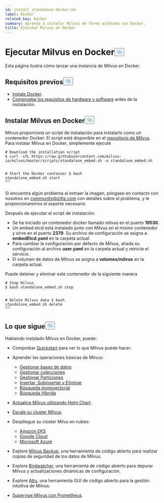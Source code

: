 ```yaml
---
id: install_standalone-docker.md
label: Docker
related_key: Docker
summary: Aprenda a instalar Milvus de forma autónoma con Docker.
title: Ejecutar Milvus en Docker
---
```

<h1 id="Run-Milvus-in-Docker" class="common-anchor-header">Ejecutar Milvus en Docker<button data-href="#Run-Milvus-in-Docker" class="anchor-icon" translate="no">
      <svg translate="no"
        aria-hidden="true"
        focusable="false"
        height="20"
        version="1.1"
        viewBox="0 0 16 16"
        width="16"
      >
        <path
          fill="#0092E4"
          fill-rule="evenodd"
          d="M4 9h1v1H4c-1.5 0-3-1.69-3-3.5S2.55 3 4 3h4c1.45 0 3 1.69 3 3.5 0 1.41-.91 2.72-2 3.25V8.59c.58-.45 1-1.27 1-2.09C10 5.22 8.98 4 8 4H4c-.98 0-2 1.22-2 2.5S3 9 4 9zm9-3h-1v1h1c1 0 2 1.22 2 2.5S13.98 12 13 12H9c-.98 0-2-1.22-2-2.5 0-.83.42-1.64 1-2.09V6.25c-1.09.53-2 1.84-2 3.25C6 11.31 7.55 13 9 13h4c1.45 0 3-1.69 3-3.5S14.5 6 13 6z"
        ></path>
      </svg>
    </button></h1><p>Esta página ilustra cómo lanzar una instancia de Milvus en Docker.</p>
<h2 id="Prerequisites" class="common-anchor-header">Requisitos previos<button data-href="#Prerequisites" class="anchor-icon" translate="no">
      <svg translate="no"
        aria-hidden="true"
        focusable="false"
        height="20"
        version="1.1"
        viewBox="0 0 16 16"
        width="16"
      >
        <path
          fill="#0092E4"
          fill-rule="evenodd"
          d="M4 9h1v1H4c-1.5 0-3-1.69-3-3.5S2.55 3 4 3h4c1.45 0 3 1.69 3 3.5 0 1.41-.91 2.72-2 3.25V8.59c.58-.45 1-1.27 1-2.09C10 5.22 8.98 4 8 4H4c-.98 0-2 1.22-2 2.5S3 9 4 9zm9-3h-1v1h1c1 0 2 1.22 2 2.5S13.98 12 13 12H9c-.98 0-2-1.22-2-2.5 0-.83.42-1.64 1-2.09V6.25c-1.09.53-2 1.84-2 3.25C6 11.31 7.55 13 9 13h4c1.45 0 3-1.69 3-3.5S14.5 6 13 6z"
        ></path>
      </svg>
    </button></h2><ul>
<li><a href="https://docs.docker.com/get-docker/">Instale Docker</a>.</li>
<li><a href="/docs/es/prerequisite-docker.md">Compruebe los requisitos de hardware y software</a> antes de la instalación.</li>
</ul>
<h2 id="Install-Milvus-in-Docker" class="common-anchor-header">Instalar Milvus en Docker<button data-href="#Install-Milvus-in-Docker" class="anchor-icon" translate="no">
      <svg translate="no"
        aria-hidden="true"
        focusable="false"
        height="20"
        version="1.1"
        viewBox="0 0 16 16"
        width="16"
      >
        <path
          fill="#0092E4"
          fill-rule="evenodd"
          d="M4 9h1v1H4c-1.5 0-3-1.69-3-3.5S2.55 3 4 3h4c1.45 0 3 1.69 3 3.5 0 1.41-.91 2.72-2 3.25V8.59c.58-.45 1-1.27 1-2.09C10 5.22 8.98 4 8 4H4c-.98 0-2 1.22-2 2.5S3 9 4 9zm9-3h-1v1h1c1 0 2 1.22 2 2.5S13.98 12 13 12H9c-.98 0-2-1.22-2-2.5 0-.83.42-1.64 1-2.09V6.25c-1.09.53-2 1.84-2 3.25C6 11.31 7.55 13 9 13h4c1.45 0 3-1.69 3-3.5S14.5 6 13 6z"
        ></path>
      </svg>
    </button></h2><p>Milvus proporciona un script de instalación para instalarlo como un contenedor Docker. El script está disponible en el <a href="https://raw.githubusercontent.com/milvus-io/milvus/master/scripts/standalone_embed.sh">repositorio de Milvus</a>. Para instalar Milvus en Docker, simplemente ejecute</p>
<pre><code translate="no" class="language-shell"><span class="hljs-comment"># Download the installation script</span>
$ curl -sfL https://raw.githubusercontent.com/milvus-io/milvus/master/scripts/standalone_embed.sh -o standalone_embed.sh

<span class="hljs-comment"># Start the Docker container</span>
$ bash standalone_embed.sh start
<button class="copy-code-btn"></button></code></pre>
<div class="alert note">
<p>Si encuentra algún problema al extraer la imagen, póngase en contacto con nosotros en <a href="mailto:community@zilliz.com">community@zilliz.com</a> con detalles sobre el problema, y le proporcionaremos el soporte necesario.</p>
</div>
<p>Después de ejecutar el script de instalación:</p>
<ul>
<li>Se ha iniciado un contenedor docker llamado milvus en el puerto <strong>19530</strong>.</li>
<li>Un embed etcd está instalado junto con Milvus en el mismo contenedor y sirve en el puerto <strong>2379</strong>. Su archivo de configuración se asigna a <strong>embedEtcd.yaml</strong> en la carpeta actual.</li>
<li>Para cambiar la configuración por defecto de Milvus, añada su configuración al archivo <strong>user.yaml</strong> en la carpeta actual y reinicie el servicio.</li>
<li>El volumen de datos de Milvus se asigna a <strong>volumes/milvus</strong> en la carpeta actual.</li>
</ul>
<p>Puede detener y eliminar este contenedor de la siguiente manera</p>
<pre><code translate="no" class="language-shell"><span class="hljs-comment"># Stop Milvus</span>
$ bash standalone_embed.sh stop

<span class="hljs-comment"># Delete Milvus data</span>
$ bash standalone_embed.sh delete
<button class="copy-code-btn"></button></code></pre>
<h2 id="Whats-next" class="common-anchor-header">Lo que sigue<button data-href="#Whats-next" class="anchor-icon" translate="no">
      <svg translate="no"
        aria-hidden="true"
        focusable="false"
        height="20"
        version="1.1"
        viewBox="0 0 16 16"
        width="16"
      >
        <path
          fill="#0092E4"
          fill-rule="evenodd"
          d="M4 9h1v1H4c-1.5 0-3-1.69-3-3.5S2.55 3 4 3h4c1.45 0 3 1.69 3 3.5 0 1.41-.91 2.72-2 3.25V8.59c.58-.45 1-1.27 1-2.09C10 5.22 8.98 4 8 4H4c-.98 0-2 1.22-2 2.5S3 9 4 9zm9-3h-1v1h1c1 0 2 1.22 2 2.5S13.98 12 13 12H9c-.98 0-2-1.22-2-2.5 0-.83.42-1.64 1-2.09V6.25c-1.09.53-2 1.84-2 3.25C6 11.31 7.55 13 9 13h4c1.45 0 3-1.69 3-3.5S14.5 6 13 6z"
        ></path>
      </svg>
    </button></h2><p>Habiendo instalado Milvus en Docker, puede:</p>
<ul>
<li><p>Comprobar <a href="/docs/es/quickstart.md">Quickstart</a> para ver lo que Milvus puede hacer.</p></li>
<li><p>Aprender las operaciones básicas de Milvus:</p>
<ul>
<li><a href="/docs/es/manage_databases.md">Gestionar bases de datos</a></li>
<li><a href="/docs/es/manage-collections.md">Gestionar colecciones</a></li>
<li><a href="/docs/es/manage-partitions.md">Gestionar Particiones</a></li>
<li><a href="/docs/es/insert-update-delete.md">Insertar, Subinsertar y Eliminar</a></li>
<li><a href="/docs/es/single-vector-search.md">Búsqueda monovectorial</a></li>
<li><a href="/docs/es/multi-vector-search.md">Búsqueda Híbrida</a></li>
</ul></li>
<li><p><a href="/docs/es/upgrade_milvus_cluster-helm.md">Actualice Milvus utilizando Helm Chart</a>.</p></li>
<li><p><a href="/docs/es/scaleout.md">Escale su cluster Milvus</a>.</p></li>
<li><p>Despliegue su clúster Milvu en nubes:</p>
<ul>
<li><a href="/docs/es/eks.md">Amazon EKS</a></li>
<li><a href="/docs/es/gcp.md">Google Cloud</a></li>
<li><a href="/docs/es/azure.md">Microsoft Azure</a></li>
</ul></li>
<li><p>Explore <a href="/docs/es/milvus_backup_overview.md">Milvus Backup</a>, una herramienta de código abierto para realizar copias de seguridad de los datos de Milvus.</p></li>
<li><p>Explore <a href="/docs/es/birdwatcher_overview.md">Birdwatcher</a>, una herramienta de código abierto para depurar Milvus y actualizaciones dinámicas de configuración.</p></li>
<li><p>Explore <a href="https://milvus.io/docs/attu.md">Attu</a>, una herramienta GUI de código abierto para la gestión intuitiva de Milvus.</p></li>
<li><p><a href="/docs/es/monitor.md">Supervise Milvus con Prometheus</a>.</p></li>
</ul>
